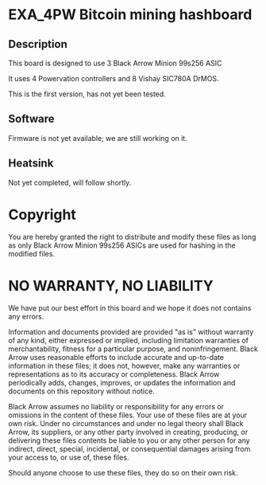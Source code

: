 EXA_4PW Bitcoin mining hashboard
================================

Description
-----------

This board is designed to use 3 Black Arrow Minion 99s256 ASIC

It uses 4 Powervation controllers and 8 Vishay SIC780A DrMOS.

This is the first version, has not yet been tested. 

Software
--------
Firmware is not yet available; we are still working on it.

Heatsink
--------
Not yet completed, will follow shortly.

Copyright
==========================
You are hereby granted the right to distribute and modify these files as long as only Black Arrow Minion 99s256 ASICs are used for hashing in the modified files.


NO WARRANTY, NO LIABILITY
==========================
We have put our best effort in this board and we hope it does not contains any errors. 

Information and documents provided are provided "as is" without warranty of any kind, either expressed or implied, including limitation warranties of merchantability, fitness for a particular purpose, and noninfringement. Black Arrow uses reasonable efforts to include accurate and up-to-date information in these files; it does not, however, make any warranties or representations as to its accuracy or completeness. Black Arrow periodically adds, changes, improves, or updates the information and documents on this repository without notice.

Black Arrow assumes no liability or responsibility for any errors or omissions in the content of these files. Your use of these files are at your own risk. Under no circumstances and under no legal theory shall Black Arrow, its suppliers, or any other party involved in creating, producing, or delivering these files contents be liable to you or any other person for any indirect, direct, special, incidental, or consequential damages arising from your access to, or use of, these files.

Should anyone choose to use these files, they do so on their own risk.

